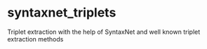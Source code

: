 # syntaxnet_triplets
Triplet extraction with the help of SyntaxNet and well known triplet extraction methods
